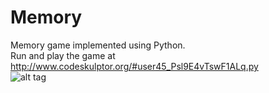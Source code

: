# Memory
Memory game implemented using Python.                                                                            
Run and play the game at http://www.codeskulptor.org/#user45_Psl9E4vTswF1ALq.py                                             
![alt tag](https://i.imgur.com/pf8trmz.png "Memory screenshot")
